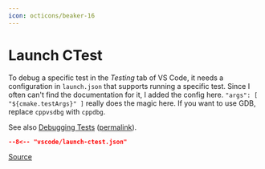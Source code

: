 ```yaml
---
icon: octicons/beaker-16
---
```


# Launch CTest

To debug a specific test in the _Testing_ tab of VS Code, it needs a configuration in `launch.json` that supports running a specific test. Since I often can't find the documentation for it, I added the config here.
`"args": [ "${cmake.testArgs}" ]` really does the magic here. If you want to use GDB, replace `cppvsdbg` with `cppdbg`.

See also [Debugging Tests](https://github.com/microsoft/vscode-cmake-tools/blob/main/docs/debug-launch.md#debugging-tests) ([permalink](https://github.com/microsoft/vscode-cmake-tools/blob/0b46c294b6fa78edd7f8880e068543deea899b75/docs/debug-launch.md#debugging-tests)).

```json linenums="1" title="vscode/launch-ctest.json"
--8<-- "vscode/launch-ctest.json"
```

[Source][source]

[source]: https://github.com/Nerixyz/scripts/blob/main/scripts/vscode/launch-ctest.json
